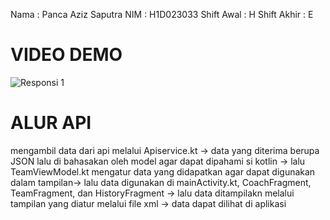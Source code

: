 Nama : Panca Aziz Saputra
NIM  : H1D023033
Shift Awal : H
Shift Akhir : E

# VIDEO DEMO
![Responsi 1](responsi1mobileh1d023033\vidio\gif1.giv)

# ALUR API
mengambil data dari api melalui Apiservice.kt -> data yang diterima berupa JSON lalu di bahasakan oleh model agar dapat dipahami si kotlin -> lalu TeamViewModel.kt mengatur data yang didapatkan agar dapat digunakan dalam tampilan-> 
lalu data digunakan di mainActivity.kt, CoachFragment, TeamFragment, dan HistoryFragment -> lalu data ditampilakn melalui tampilan yang diatur melalui file xml -> data dapat dilihat di aplikasi
